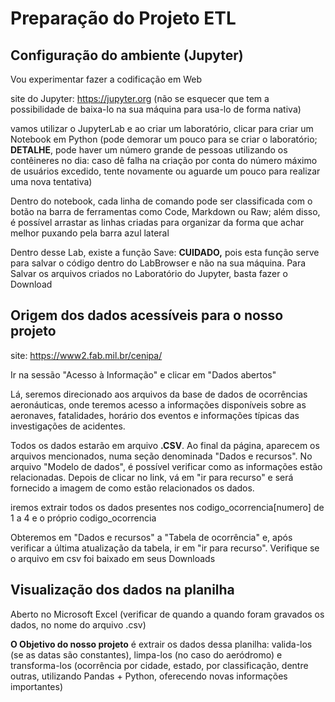 # Preparação do Projeto ETL

## Configuração do ambiente (Jupyter)

Vou experimentar fazer a codificação em Web

site do Jupyter: https://jupyter.org (não se esquecer que tem a possibilidade de baixa-lo na sua máquina para usa-lo de forma nativa)

vamos utilizar o JupyterLab e ao criar um laboratório, clicar para criar um Notebook em Python (pode demorar um pouco para se criar o laboratório; **DETALHE**, pode haver um número grande de pessoas utilizando os contêineres no dia: caso dê falha na criação por conta do número máximo de usuários excedido, tente novamente ou aguarde um pouco para realizar uma nova tentativa)

Dentro do notebook, cada linha de comando pode ser classificada com o botão na barra de ferramentas como Code, Markdown ou Raw; além disso, é possível arrastar as linhas criadas para organizar da forma que achar melhor puxando pela barra azul lateral

Dentro desse Lab, existe a função Save: **CUIDADO,** pois esta função serve para salvar o código dentro do LabBrowser e não na sua máquina. Para Salvar os arquivos criados no Laboratório do Jupyter, basta fazer o Download  

## Origem dos dados acessíveis para o nosso projeto

site: https://www2.fab.mil.br/cenipa/

Ir na sessão "Acesso à Informação" e clicar em "Dados abertos"

Lá, seremos direcionado aos arquivos da base de dados de ocorrências aeronáuticas, onde teremos acesso a informações disponíveis sobre as aeronaves, fatalidades, horário dos eventos e informações típicas das investigações de acidentes.

Todos os dados estarão em arquivo **.CSV**. Ao final da página, aparecem os arquivos mencionados, numa seção denominada "Dados e recursos". No arquivo "Modelo de dados", é possível verificar como as informações estão relacionadas. Depois de clicar no link, vá em "ir para recurso" e será fornecido a imagem de como estão relacionados os dados.

iremos extrair todos os dados presentes nos codigo_ocorrencia[numero] de 1 a 4 e o próprio codigo_ocorrencia

Obteremos em "Dados e recursos" a "Tabela de ocorrência" e, após verificar a última atualização da tabela, ir em "ir para recurso". Verifique se o arquivo em csv foi baixado em seus Downloads

## Visualização dos dados na planilha

Aberto no Microsoft Excel (verificar de quando a quando foram gravados os dados, no nome do arquivo .csv)

**O Objetivo do nosso projeto** é extrair os dados dessa planilha: valida-los (se as datas são constantes), limpa-los (no caso do aeródromo) e transforma-los (ocorrência por cidade, estado, por classificação, dentre outras, utilizando Pandas + Python, oferecendo novas informações importantes)